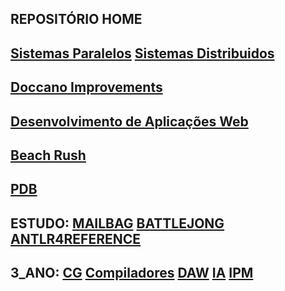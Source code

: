 ## REPOSITÓRIO HOME
## [Sistemas Paralelos](https://github.com/kaiser76936/Sistemas-Paralelos.git) [Sistemas Distribuidos](https://github.com/kaiser76936/SD.git)
## [Doccano Improvements](https://github.com/Nickurama/doccano.git) 
## [Desenvolvimento de Aplicações Web](https://github.com/kaiser76936/Desenvolvimento_de_Aplicacoes_Web.git)
## [Beach Rush](https://github.com/AfonsoNG03/ProjetoCG.git) 
## [PDB](https://github.com/kaiser76936/PDB.git)
## ESTUDO: [MAILBAG](https://github.com/kaiser76936/Mailbag.git)  [BATTLEJONG](https://github.com/kaiser76936/BattleJong.git) [ANTLR4REFERENCE](https://github.com/lukekras/def-antlr4-ref-code.git)
## 3_ANO: [CG](https://github.com/kaiser76936/CG.git) [Compiladores](https://github.com/kaiser76936/Compiladores.git) [DAW](https://github.com/kaiser76936/DAW.git) [IA](https://github.com/kaiser76936/IA.git) [IPM](https://github.com/kaiser76936/IPM.git)
